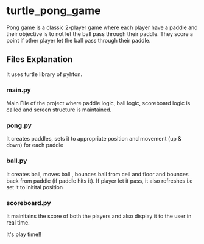 # turtle_pong_game

Pong game is a classic 2-player game where each player have a paddle and their objective is to not let the ball pass through their paddle. They score a point if other player 
let the ball pass through their paddle.

## Files Explanation
It uses turtle library of pyhton.

### main.py 
Main File of the project where paddle logic, ball logic, scoreboard logic is called and screen structure is maintained.

### pong.py
It creates paddles, sets it to appropriate position and movement (up & down) for each paddle

### ball.py
It creates ball, moves ball , bounces ball from ceil and floor and bounces back from paddle (if paddle hits it). If player let it pass, it also refreshes i.e set it to 
initital position

### scoreboard.py
It mainitains the score of both the players and also display it to the user in real time.

It's play time!!

